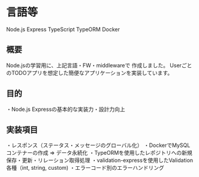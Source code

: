 # 言語等
Node.js Express TypeScript TypeORM Docker

## 概要
Node.jsの学習用に、上記言語・FW・middlewareで 作成しました。
UserごとのTODOアプリを想定した簡便なアプリケーションを実装しています。

## 目的
・Node.js Expressの基本的な実装力・設計力向上

## 実装項目
・レスポンス（ステータス・メッセージのグローバル化）
・DockerでMySQLコンテナーの作成 => データ永続化
・TypeORMを使用したレポジトリへの新規保存・更新・リレーション取得処理
・validation-expressを使用したValidation各種（int, string, custom)
・エラーコード別のエラーハンドリング
